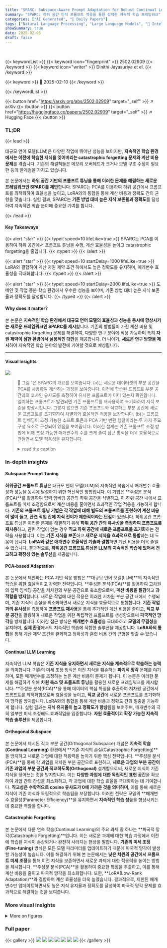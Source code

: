 ```yaml
---
title: "SPARC: Subspace-Aware Prompt Adaptation for Robust Continual Learning in LLMs"
summary: "SPARC: 하위 공간 인식 프롬프트 적응을 통한 강력한 지속적 학습 프레임워크"
categories: ["AI Generated", "🤗 Daily Papers"]
tags: ["Natural Language Processing", "Large Language Models", "🏢 Intel Labs",]
showSummary: true
date: 2025-02-05
draft: false
---
```


<br>

{{< keywordList >}}
{{< keyword icon="fingerprint" >}} 2502.02909 {{< /keyword >}}
{{< keyword icon="writer" >}} Dinithi Jayasuriya et el. {{< /keyword >}}
 
{{< keyword >}} 🤗 2025-02-10 {{< /keyword >}}
 
{{< /keywordList >}}

{{< button href="https://arxiv.org/abs/2502.02909" target="_self" >}}
↗ arXiv
{{< /button >}}
{{< button href="https://huggingface.co/papers/2502.02909" target="_self" >}}
↗ Hugging Face
{{< /button >}}




### TL;DR


{{< lead >}}

대규모 언어 모델(LLM)은 다양한 작업에 뛰어난 성능을 보이지만, **지속적인 학습 환경에서는 이전에 학습한 지식을 잊어버리는 catastrophic forgetting 문제와 계산 비용 문제**를 겪습니다. 기존의 해결책들은 메모리 오버헤드가 크거나 모델 구조 수정이 필요한 등의 한계점을 가지고 있습니다. 

본 논문에서는 **하위 공간 기반의 프롬프트 튜닝을 통해 이러한 문제를 해결하는 새로운 프레임워크인 SPARC를 제안**합니다. SPARC는 PCA를 이용하여 하위 공간에서 프롬프트를 최적화하여 효율성을 높이고, LoRA와의 통합을 통해 계산 비용과 정확도 간의 균형을 맞춥니다. 실험 결과, SPARC는 **기존 방법 대비 높은 지식 보존율과 정확도**를 달성하여 지속적인 학습 분야에 중요한 기여를 합니다.

{{< /lead >}}


#### Key Takeaways

{{< alert "star" >}}
{{< typeit speed=10 lifeLike=true >}} SPARC는 PCA를 이용하여 하위 공간에서 프롬프트 튜닝을 수행, 계산 효율성을 높이고 catastrophic forgetting을 줄입니다. {{< /typeit >}}
{{< /alert >}}

{{< alert "star" >}}
{{< typeit speed=10 startDelay=1000 lifeLike=true >}} LoRA와 결합하여 계산 자원 제약 조건 하에서도 높은 정확도를 유지하며, 매개변수 효율성을 극대화합니다. {{< /typeit >}}
{{< /alert >}}

{{< alert "star" >}}
{{< typeit speed=10 startDelay=2000 lifeLike=true >}} 도메인 및 작업 증분 학습 환경에서 우수한 성능을 보이며, 기존 방법 대비 높은 지식 보존율과 정확도를 달성합니다. {{< /typeit >}}
{{< /alert >}}

#### Why does it matter?
본 논문은 **지속적인 학습 환경에서 대규모 언어 모델의 효율성과 성능을 동시에 향상시키는 새로운 프레임워크인 SPARC를 제시**합니다. 기존의 방법들이 가진 계산 비용 및  catastrophic forgetting 문제를 해결하여, 다양한 연구 분야에 적용 가능하며 특히 **자원 제약이 심한 환경에서 실용적인 대안**을 제공합니다.  더 나아가, **새로운 연구 방향을 제시**하여 지속적인 학습 분야의 발전에 기여할 것으로 예상됩니다.

------
#### Visual Insights



![](https://arxiv.org/html/2502.02909/extracted/6179662/figures/revised_figure.jpg)

> 🔼 그림 1은 SPARC의 개요를 보여줍니다. (a)는 새로운 데이터셋의 부분 공간을 PCA를 사용하여 계산하는 과정을 보여줍니다. 이전에 학습된 프롬프트 부분 공간과의 코사인 유사도를 측정하여 유사한 프롬프트가 이미 있는지 확인합니다. 일치하는 프롬프트가 발견되면 기존 프롬프트를 재사용하여 초기화하여 지식 보존을 향상시킵니다. 그렇지 않으면 기존 프롬프트와 직교하는 부분 공간에 새로운 프롬프트를 초기화하여 차별화와 효율적인 적응을 보장합니다. (b)는 프롬프트 임베딩이 조정 가능한 소프트 토큰과 PCA 기반 변환 행렬이라는 두 가지 주요 구성 요소로 구성되어 있음을 보여줍니다. 이러한 설계는 기존 프롬프트 조정 방법에 비해 조정 가능한 매개변수의 수를 크게 줄여 접근 방식을 더욱 효율적으로 만들면서 모델 적응성을 유지합니다.
> <details>
> <summary>read the caption</summary>
> Figure 1: Overview of SPARC: (a) The subspace of the new dataset is computed using PCA. By measuring the cosine similarity between this new subspace and previously learned prompt subspaces, the framework determines whether a similar prompt already exists. If a match is found, the existing prompt is reused for initialization, enhancing knowledge retention. Otherwise, a new prompt is initialized in an orthogonal subspace to the existing prompts, ensuring differentiation and efficient adaptation. (b) The prompt embeddings consist of two key components: tunable soft tokens and a PCA-based transformation matrix. This design significantly reduces the number of trainable parameters compared to traditional prompt tuning methods, making the approach more efficient while preserving model adaptability.
> </details>







### In-depth insights


#### Subspace Prompt Tuning
**하위공간 프롬프트 튜닝**은 대규모 언어 모델(LLM)의 지속적인 학습에서 매개변수 효율성과 성능을 동시에 달성하기 위한 혁신적인 방법입니다. 이 기법은 **주성분 분석(PCA)**를 활용하여 입력 임베딩 공간의 하위 공간을 식별하고, 이 하위 공간 내에서 프롬프트를 미세 조정함으로써 계산 비용을 줄이면서 효과적인 작업 적응을 가능하게 합니다. **기존의 프롬프트 튜닝 기법은 각 작업에 대해 별도의 프롬프트를 훈련하여 계산 비용이 많이 들고, 관련 작업 간에 지식 전이가 제한적이라는 단점**이 있습니다. 하위공간 프롬프트 튜닝은 이러한 문제를 해결하기 위해 **하위 공간 간의 유사성을 측정하여 프롬프트를 재사용**하고, 관련 작업이 없는 경우 **직교 하위 공간에 새로운 프롬프트를 초기화**하는 전략을 사용합니다.  이는 **기존 지식을 보존**하고 **새로운 지식을 효과적으로 통합**하는 데 도움이 됩니다.  **LoRA와 같은 매개변수 효율적인 기술과 결합**하면 계산 비용을 더욱 줄일 수 있습니다.  결과적으로, **하위공간 프롬프트 튜닝은 LLM의 지속적인 학습에 있어서 견고하고 확장성 있는 솔루션**을 제공합니다.

#### PCA-based Adaptation
본 논문에서 제안하는 PCA 기반 적응 방법은 **대규모 언어 모델(LLM)**의 지속적인 학습을 위한 효율적이고 강력한 전략입니다. **주성분 분석(PCA)**를 활용하여 고차원의 입력 임베딩 공간을 저차원의 부분 공간으로 축소함으로써, **계산 비용을 절감**하고 **과적합을 방지**합니다.  새로운 작업에 대한 적응은 이러한 저차원 부분 공간 내에서 수행되며, 기존 지식의 손실을 최소화하면서 새로운 지식을 효율적으로 통합합니다.  **기존 작업과의 유사성**을 측정하여 **프롬프트 재사용**을 통해 추가적인 계산 비용을 줄이고, **직교 부분 공간**을 활용하여 새로운 작업을 위한 독립적인 프롬프트를 생성함으로써 **파국적인 망각**을 방지합니다. 이러한 접근 방식은 **매개변수 효율성**을 극대화하고 **모델의 무결성**을 유지하며, **실제 환경**에서의 지속적인 학습에 적합한 솔루션을 제공합니다.  **LoRA와의 통합**을 통해 계산 제약 조건을 완화하고 정확성과 훈련 비용 간의 균형을 맞출 수 있습니다.

#### Continual LLM Learning
지속적인 LLM 학습은 **기존 지식을 유지하면서 새로운 지식을 계속적으로 학습하는 능력**을 의미합니다.  기존의 미세 조정 방식은 이전 지식을 훼손하는 **파괴적 망각** 문제를 야기하며, 모든 매개변수를 조정하는 높은 계산 비용이 문제가 됩니다.  이 논문은 이러한 문제를 해결하기 위해 **차원 축소 및 프롬프트 튜닝**을 활용한 새로운 프레임워크를 제시합니다.  **주성분 분석(PCA)**을 통해 데이터의 핵심 특징을 추출하여 저차원 공간에서 프롬프트를 최적화함으로써 효율성을 높이고, **직교 공간**에 새로운 프롬프트를 초기화하여 망각을 방지합니다.  LoRA와의 통합을 통해 계산 비용과 정확도 간의 절충을 가능하게 합니다.  실험 결과는 **지식 유지율이 높고 정확도가 향상**됨을 보여주며, 매개변수의 극히 일부만 미세 조정해도 효과적임을 입증합니다.  **자원 효율적이고 확장 가능한 지속적 학습 솔루션**을 제공합니다.

#### Orthogonal Subspace
본 논문에서 제시된 직교 부분 공간(Orthogonal Subspace) 개념은 **지속적 학습(Continual Learning)** 환경에서 **기존 지식의 손실(Catastrophic Forgetting)**을 방지하고 새로운 과업에 대한 적응력을 높이기 위한 핵심 전략입니다.  **주성분 분석(PCA)**을 통해 각 과업을 저차원 부분 공간으로 표현하고, **새로운 과업의 부분 공간이 기존 과업의 부분 공간과 직교하도록(Orthogonal)** 설계함으로써, 새로운 지식이 기존 지식을 덮어쓰는 것을 방지합니다.  이는 **다양한 과업에 대한 독립적인 표현 공간**을 확보하여 과업 간의 간섭을 최소화하고, 각 과업에 대한 학습 효율을 극대화하는 데 기여합니다.  **직교성은 수학적으로 cosine 유사도가 0에 가까운 것을 의미하며**, 이를 통해 새로운 지식이 기존 지식과 독립적으로 학습됨을 보장합니다.  이러한 전략은 모델의 **매개변수 효율성(Parameter Efficiency)**을 유지하면서 **지속적인 학습 성능**을 향상시키는 데 중요한 역할을 합니다.

#### Catastrophic Forgetting
본 논문에서 다룬 연속 학습(Continual Learning)의 주요 과제 중 하나는 **파국적 망각(Catastrophic Forgetting)**입니다. 이는 새로운 과제에 대한 학습 과정에서 이전에 학습된 지식이 손상되거나 완전히 사라지는 현상을 말합니다.  **기존의 미세 조정(Fine-tuning)** 방식은 모든 모델 파라미터를 업데이트하기 때문에 파국적 망각이 발생할 가능성이 높습니다.  이를 해결하기 위해 본 논문에서는 **낮은 차원의 공간에서 프롬프트 미세 조정**을 통해 이전 지식을 보존하면서 새로운 과제에 대한 적응력을 높이는 방법을 제시합니다.  **주성분 분석(PCA)**을 활용하여 중요한 특징을 추출하고, 이를 통해 계산 비용을 줄이고 파국적 망각을 최소화합니다. 또한, **LoRA(Low-Rank Adaptation)**와 결합하여 계산 효율성을 더욱 높였습니다.  결과적으로, 제한된 매개변수만 업데이트하면서도 높은 지식 유지율과 정확도를 달성하여 파국적 망각 문제를 효과적으로 해결하는 것을 보여줍니다.


### More visual insights

<details>
<summary>More on figures
</summary>


![](https://arxiv.org/html/2502.02909/extracted/6179662/figures/heatmaps.jpg)

> 🔼 그림 2는 다양한 수의 소프트 토큰과 주성분을 사용하여 모델의 성능을 평가한 결과를 보여줍니다. (a)는 주성분 100개, 소프트 토큰 20개, (b)는 주성분 300개, 소프트 토큰 20개, (c)는 주성분 100개, 소프트 토큰 40개를 사용한 경우의 토큰별 정확도를 나타냅니다. (d)는 PCA 주성분의 개수를 달리하여 정확도를 비교 분석한 결과입니다. 각 그래프는 서로 다른 평가 데이터셋에 대한 모델의 성능을 보여주는 confusion matrix 형태를 띄고 있습니다. 이를 통해 PCA 주성분의 수와 소프트 토큰의 수가 모델의 성능에 미치는 영향을 분석하고 최적의 하이퍼파라미터를 찾는 데 도움이 됩니다.
> <details>
> <summary>read the caption</summary>
> Figure 2: Per-token accuracy with varying numbers of soft tokens and principal components: (a) 100 principal components, 20 soft tokens. (b) 300 principal components, 20 soft tokens. (c) 100 principal components, 40 soft tokens. (d) Accuracy with different number of PCA components
> </details>



![](https://arxiv.org/html/2502.02909/extracted/6179662/figures/tcl_table.jpg)

> 🔼 그림 3은 도메인 증분 학습에서의 정확도를 보여줍니다. (a)는 각 데이터셋에 대해 모델을 개별적으로 미세 조정하여 계산된 비지속적 학습 정확도와 데이터셋들을 순차적으로 미세 조정하여 얻은 최종 정확도를 비교합니다. (b)는 순차적 학습 완료 후 각 데이터셋에 대한 망각 비율을 보여줍니다.  즉, (a)는 각 과제에 대해 개별적으로 학습했을 때의 정확도와 여러 과제를 연달아 학습했을 때의 최종 정확도를 비교하여, 지속적인 학습이 얼마나 성능에 영향을 미치는지 보여줍니다. (b)는 이전에 학습한 과제들의 성능이 얼마나 감소했는지를 보여주어, 지속적인 학습에서의 catastrophic forgetting 현상을 평가합니다.
> <details>
> <summary>read the caption</summary>
> Figure 3: Accuracy in Domain Incremental Learning. (a) Non-Continual learning Accuracy is calculated by fine-tuning the model individually on each dataset, while final accuracy is obtained by sequentially fine-tuning the model across datasets. (b) Forgetting ratio for each dataset after the completion of sequential training.
> </details>



![](https://arxiv.org/html/2502.02909/extracted/6179662/figures/TCL_Comparison.jpg)

> 🔼 그림 4는 과제 증분 학습 방법들의 성능 비교를 보여줍니다.  PCA 기반 학습, 전체 미세 조정, 그리고 LoRA 통합 프롬프트 기반 학습의 세 가지 접근 방식에 대한 정확도 결과를 나타냅니다.  각 접근 방식은 여러 NLP 과제에 대한 연속적인 학습 설정에서의 성능을 평가하여,  전이 학습 능력과 이전에 학습된 지식의 유지 측면에서 비교 분석합니다.  특히,  PCA 기반 접근 방식은 매개변수 효율성과 지식 보존 측면에서의 강점을 보여줍니다.
> <details>
> <summary>read the caption</summary>
> Figure 4: Performance Comparison of Task-Incremental Learning Methods: Accuracy results for three approaches, PCA-Based Learning, Full Finetuning, and LoRA-Integrated Prompt-Based Learning.
> </details>



</details>






### Full paper

{{< gallery >}}
<img src="paper_images/1.png" class="grid-w50 md:grid-w33 xl:grid-w25" />
<img src="paper_images/2.png" class="grid-w50 md:grid-w33 xl:grid-w25" />
<img src="paper_images/3.png" class="grid-w50 md:grid-w33 xl:grid-w25" />
<img src="paper_images/4.png" class="grid-w50 md:grid-w33 xl:grid-w25" />
<img src="paper_images/5.png" class="grid-w50 md:grid-w33 xl:grid-w25" />
<img src="paper_images/6.png" class="grid-w50 md:grid-w33 xl:grid-w25" />
<img src="paper_images/7.png" class="grid-w50 md:grid-w33 xl:grid-w25" />
{{< /gallery >}}